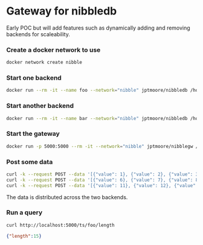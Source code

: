 # Gateway for nibbledb

Early POC but will add features such as dynamically adding and removing backends for scaleability.


### Create a docker network to use

```bash
docker network create nibble
```

### Start one backend

```bash
docker run --rm -it --name foo --network="nibble" jptmoore/nibbledb /home/nibble/nibbledb
```

### Start another backend

```bash
docker run --rm -it --name bar --network="nibble" jptmoore/nibbledb /home/nibble/nibbledb
```

### Start the gateway

```bash
docker run -p 5000:5000 --rm -it --network="nibble" jptmoore/nibblegw /home/nibble/nibblegw --backend-uri-list "http://foo:8000, http://bar:8000"
```

### Post some data

```bash
curl -k --request POST --data '[{"value": 1}, {"value": 2}, {"value": 3}, {"value": 4}, {"value": 5}]' http://localhost:5000/ts/foo
curl -k --request POST --data '[{"value": 6}, {"value": 7}, {"value": 8}, {"value": 9}, {"value": 10}]' http://localhost:5000/ts/foo
curl -k --request POST --data '[{"value": 11}, {"value": 12}, {"value": 13}, {"value": 14}, {"value": 15}]' http://localhost:5000/ts/foo
```

The data is distributed across the two backends.


### Run a query

```bash
curl http://localhost:5000/ts/foo/length
```

```json
{"length":15}
```